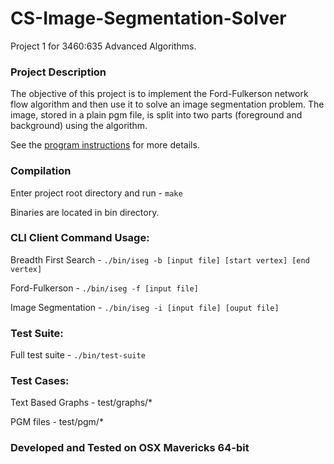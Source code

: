 CS-Image-Segmentation-Solver
============================

Project 1 for 3460:635 Advanced Algorithms.

### Project Description

The objective of this project is to implement the Ford-Fulkerson network flow algorithm and then use
it to solve an image segmentation problem. The image, stored in a plain pgm file, is split into two
parts (foreground and background) using the algorithm.

See the <a href="http://www.cs.uakron.edu/~zduan/class/635/projects/project1/project1.htm">program
instructions</a> for more details.

### Compilation
Enter project root directory and run - 
`make`

Binaries are located in bin directory.

### CLI Client Command Usage:
Breadth First Search - 
`./bin/iseg -b [input file] [start vertex] [end vertex]`

Ford-Fulkerson - 
`./bin/iseg -f [input file]`

Image Segmentation -
`./bin/iseg -i [input file] [ouput file]`

### Test Suite:
Full test suite - 
`./bin/test-suite`

### Test Cases:
Text Based Graphs - 
test/graphs/*

PGM files - 
test/pgm/*

### Developed and Tested on OSX Mavericks 64-bit